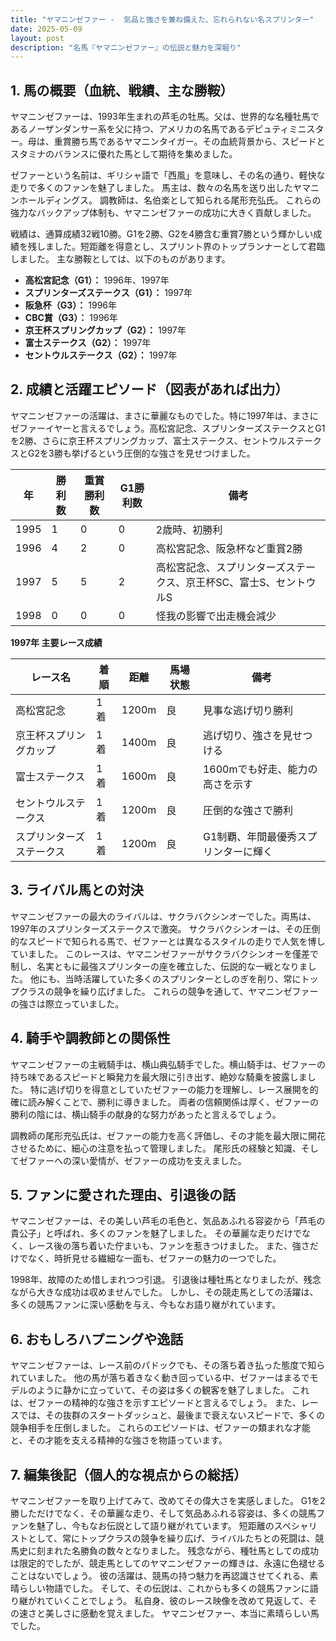 ```yaml
---
title: "ヤマニンゼファー -  気品と強さを兼ね備えた、忘れられない名スプリンター"
date: 2025-05-09
layout: post
description: "名馬『ヤマニンゼファー』の伝説と魅力を深堀り"
---
```


## 1. 馬の概要（血統、戦績、主な勝鞍）

ヤマニンゼファーは、1993年生まれの芦毛の牡馬。父は、世界的な名種牡馬であるノーザンダンサー系を父に持つ、アメリカの名馬であるデピュティミニスター。母は、重賞勝ち馬であるヤマニンタイガー。その血統背景から、スピードとスタミナのバランスに優れた馬として期待を集めました。

ゼファーという名前は、ギリシャ語で「西風」を意味し、その名の通り、軽快な走りで多くのファンを魅了しました。  馬主は、数々の名馬を送り出したヤマニンホールディングス。  調教師は、名伯楽として知られる尾形充弘氏。  これらの強力なバックアップ体制も、ヤマニンゼファーの成功に大きく貢献しました。

戦績は、通算成績32戦10勝。G1を2勝、G2を4勝含む重賞7勝という輝かしい成績を残しました。短距離を得意とし、スプリント界のトップランナーとして君臨しました。  主な勝鞍としては、以下のものがあります。

* **高松宮記念（G1）：** 1996年、1997年
* **スプリンターズステークス（G1）：** 1997年
* **阪急杯（G3）：** 1996年
* **CBC賞（G3）：** 1996年
* **京王杯スプリングカップ（G2）：** 1997年
* **富士ステークス（G2）：** 1997年
* **セントウルステークス（G2）：** 1997年


## 2. 成績と活躍エピソード（図表があれば出力）

ヤマニンゼファーの活躍は、まさに華麗なものでした。特に1997年は、まさにゼファーイヤーと言えるでしょう。高松宮記念、スプリンターズステークスとG1を2勝、さらに京王杯スプリングカップ、富士ステークス、セントウルステークスとG2を3勝も挙げるという圧倒的な強さを見せつけました。

| 年 | 勝利数 | 重賞勝利数 | G1勝利数 | 備考 |
|---|---|---|---|---|
| 1995 | 1 | 0 | 0 | 2歳時、初勝利 |
| 1996 | 4 | 2 | 0 | 高松宮記念、阪急杯など重賞2勝 |
| 1997 | 5 | 5 | 2 | 高松宮記念、スプリンターズステークス、京王杯SC、富士S、セントウルS |
| 1998 | 0 | 0 | 0 | 怪我の影響で出走機会減少 |


**1997年 主要レース成績**

| レース名 | 着順 | 距離 | 馬場状態 | 備考 |
|---|---|---|---|---|
| 高松宮記念 | 1着 | 1200m | 良 | 見事な逃げ切り勝利 |
| 京王杯スプリングカップ | 1着 | 1400m | 良 | 逃げ切り、強さを見せつける |
| 富士ステークス | 1着 | 1600m | 良 | 1600mでも好走、能力の高さを示す |
| セントウルステークス | 1着 | 1200m | 良 | 圧倒的な強さで勝利 |
| スプリンターズステークス | 1着 | 1200m | 良 |  G1制覇、年間最優秀スプリンターに輝く |


## 3. ライバル馬との対決

ヤマニンゼファーの最大のライバルは、サクラバクシンオーでした。両馬は、1997年のスプリンターズステークスで激突。  サクラバクシンオーは、その圧倒的なスピードで知られる馬で、ゼファーとは異なるスタイルの走りで人気を博していました。  このレースは、ヤマニンゼファーがサクラバクシンオーを僅差で制し、名実ともに最強スプリンターの座を確立した、伝説的な一戦となりました。  他にも、当時活躍していた多くのスプリンターとしのぎを削り、常にトップクラスの競争を繰り広げました。  これらの競争を通して、ヤマニンゼファーの強さは際立っていました。


## 4. 騎手や調教師との関係性

ヤマニンゼファーの主戦騎手は、横山典弘騎手でした。横山騎手は、ゼファーの持ち味であるスピードと瞬発力を最大限に引き出す、絶妙な騎乗を披露しました。  特に逃げ切りを得意としていたゼファーの能力を理解し、レース展開を的確に読み解くことで、勝利に導きました。  両者の信頼関係は厚く、ゼファーの勝利の陰には、横山騎手の献身的な努力があったと言えるでしょう。

調教師の尾形充弘氏は、ゼファーの能力を高く評価し、その才能を最大限に開花させるために、細心の注意を払って管理しました。  尾形氏の経験と知識、そしてゼファーへの深い愛情が、ゼファーの成功を支えました。


## 5. ファンに愛された理由、引退後の話

ヤマニンゼファーは、その美しい芦毛の毛色と、気品あふれる容姿から「芦毛の貴公子」と呼ばれ、多くのファンを魅了しました。  その華麗な走りだけでなく、レース後の落ち着いた佇まいも、ファンを惹きつけました。  また、強さだけでなく、時折見せる繊細な一面も、ゼファーの魅力の一つでした。

1998年、故障のため惜しまれつつ引退。  引退後は種牡馬となりましたが、残念ながら大きな成功は収めませんでした。  しかし、その競走馬としての活躍は、多くの競馬ファンに深い感動を与え、今もなお語り継がれています。


## 6. おもしろハプニングや逸話

ヤマニンゼファーは、レース前のパドックでも、その落ち着き払った態度で知られていました。  他の馬が落ち着きなく動き回っている中、ゼファーはまるでモデルのように静かに立っていて、その姿は多くの観客を魅了しました。  これは、ゼファーの精神的な強さを示すエピソードと言えるでしょう。  また、レースでは、その抜群のスタートダッシュと、最後まで衰えないスピードで、多くの競争相手を圧倒しました。  これらのエピソードは、ゼファーの類まれな才能と、その才能を支える精神的な強さを物語っています。


## 7. 編集後記（個人的な視点からの総括）

ヤマニンゼファーを取り上げてみて、改めてその偉大さを実感しました。  G1を2勝しただけでなく、その華麗な走り、そして気品あふれる容姿は、多くの競馬ファンを魅了し、今もなお伝説として語り継がれています。  短距離のスペシャリストとして、常にトップクラスの競争を繰り広げ、ライバルたちとの死闘は、競馬史に刻まれた名勝負の数々となりました。  残念ながら、種牡馬としての成功は限定的でしたが、競走馬としてのヤマニンゼファーの輝きは、永遠に色褪せることはないでしょう。  彼の活躍は、競馬の持つ魅力を再認識させてくれる、素晴らしい物語でした。  そして、その伝説は、これからも多くの競馬ファンに語り継がれていくことでしょう。  私自身、彼のレース映像を改めて見返して、その速さと美しさに感動を覚えました。  ヤマニンゼファー、本当に素晴らしい馬でした。
